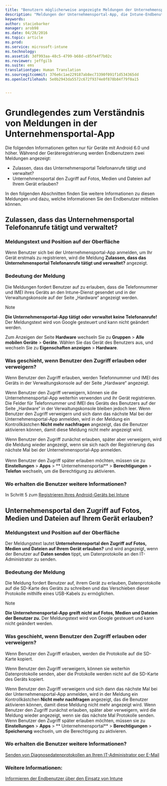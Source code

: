 ```yaml
---
title: "Benutzern möglicherweise angezeigte Meldungen der Unternehmensportal-App | Microsoft Intune"
description: "Meldungen der Unternehmensportal-App, die Intune-Endbenutzern möglicherweise angezeigt werden."
keywords: 
author: staciebarker
manager: arob98
ms.date: 04/28/2016
ms.topic: article
ms.prod: 
ms.service: microsoft-intune
ms.technology: 
ms.assetid: 3df993aa-48c5-4799-b68d-c85fe4f7b02c
ms.reviewer: jeffgilb
ms.suite: ems
translationtype: Human Translation
ms.sourcegitcommit: 376e6c1ae229187ab8ec73390f091f1d534365dd
ms.openlocfilehash: 5e0b2943da5572c672f9374e0f878b84f79f0a15


---
```


# Grundlegendes zum Verständnis von Meldungen in der Unternehmensportal-App

Die folgenden Informationen gelten nur für Geräte mit Android 6.0 und höher. Während der Geräteregistrierung werden Endbenutzern zwei Meldungen angezeigt:

- Zulassen, dass das Unternehmensportal Telefonanrufe tätigt und verwaltet?
- Unternehmensportal den Zugriff auf Fotos, Medien und Dateien auf Ihrem Gerät erlauben?

In den folgenden Abschnitten finden Sie weitere Informationen zu diesen Meldungen und dazu, welche Informationen Sie den Endbenutzer mitteilen können.

## Zulassen, dass das Unternehmensportal Telefonanrufe tätigt und verwaltet?

### Meldungstext und Position auf der Oberfläche
Wenn Benutzer sich bei der Unternehmensportal-App anmelden, um Ihr Gerät erstmals zu registrieren, wird die Meldung **Zulassen, dass das Unternehmensportal Telefonanrufe tätigt und verwaltet?** angezeigt.

### Bedeutung der Meldung
Die Meldungen fordert Benutzer auf zu erlauben, dass die Telefonnummer und IMEI ihres Geräts an den Intune-Dienst gesendet und in der Verwaltungskonsole auf der Seite „Hardware“ angezeigt werden.

> [!NOTE]
> **Die Unternehmensportal-App tätigt oder verwaltet keine Telefonanrufe!** Der Meldungstext wird von Google gesteuert und kann nicht geändert werden.

Zum Anzeigen der Seite **Hardware** wechseln Sie zu **Gruppen** > **Alle mobilen Geräte** > **Geräte**. Wählen Sie das Gerät des Benutzers aus, und wechseln Sie zu **Eigenschaften anzeigen** > **Hardware**.

### Was geschieht, wenn Benutzer den Zugriff erlauben oder verweigern?
Wenn Benutzer den Zugriff erlauben, werden Telefonnummer und IMEI des Geräts in der Verwaltungskonsole auf der Seite „Hardware“ angezeigt.

Wenn Benutzer den Zugriff verweigern, können sie die Unternehmensportal-App weiterhin verwenden und ihr Gerät registrieren. Die Felder für Telefonnummer und IMEI des Geräts des Benutzers auf der Seite „Hardware“ in der Verwaltungskonsole bleiben jedoch leer. Wenn Benutzer den Zugriff verweigern und sich dann das nächste Mal bei der Unternehmensportal-App anmelden, wird in der Meldung ein Kontrollkästchen **Nicht mehr nachfragen** angezeigt, das die Benutzer aktivieren können, damit diese Meldung nicht mehr angezeigt wird.

Wenn Benutzer den Zugriff zunächst erlauben, später aber verweigern, wird die Meldung wieder angezeigt, wenn sie sich nach der Registrierung das nächste Mal bei der Unternehmensportal-App anmelden.</br></br>Wenn Benutzer den Zugriff später erlauben möchten, müssen sie zu **Einstellungen** > **Apps** > ** Unternehmensportal** > **Berechtigungen** > **Telefon** wechseln, um die Berechtigung zu aktivieren.

### Wo erhalten die Benutzer weitere Informationen?
In Schritt 5 zum [Registrieren Ihres Android-Geräts bei Intune](/Intune/EndUser/enroll-your-device-in-intune-android)

## Unternehmensportal den Zugriff auf Fotos, Medien und Dateien auf Ihrem Gerät erlauben?

### Meldungstext und Position auf der Oberfläche
Der Meldungstext lautet **Unternehmensportal den Zugriff auf Fotos, Medien und Dateien auf Ihrem Gerät erlauben?** und wird angezeigt, wenn der Benutzer auf **Daten senden** tippt, um Datenprotokolle an den IT-Administrator zu senden.

### Bedeutung der Meldung
Die Meldung fordert Benutzer auf, ihrem Gerät zu erlauben, Datenprotokolle auf die SD-Karte des Geräts zu schreiben und das Verschieben dieser Protokolle mithilfe eines USB-Kabels zu ermöglichen.   

> [!NOTE]
> **Die Unternehmensportal-App greift nicht auf Fotos, Medien und Dateien der Benutzer zu.** Der Meldungstext wird von Google gesteuert und kann nicht geändert werden.

### Was geschieht, wenn Benutzer den Zugriff erlauben oder verweigern?
Wenn Benutzer den Zugriff erlauben, werden die Protokolle auf die SD-Karte kopiert.

Wenn Benutzer den Zugriff verweigern, können sie weiterhin Datenprotokolle senden, aber die Protokolle werden nicht auf die SD-Karte des Geräts kopiert.

Wenn Benutzer den Zugriff verweigern und sich dann das nächste Mal bei der Unternehmensportal-App anmelden, wird in der Meldung ein Kontrollkästchen **Nicht mehr nachfragen** angezeigt, das die Benutzer aktivieren können, damit diese Meldung nicht mehr angezeigt wird. Wenn Benutzer den Zugriff zunächst erlauben, später aber verweigern, wird die Meldung wieder angezeigt, wenn sie das nächste Mal Protokolle senden. Wenn Benutzer den Zugriff später erlauben möchten, müssen sie zu **Einstellungen** > **Apps** > ** Unternehmensportal** > **Berechtigungen** > **Speicherung** wechseln, um die Berechtigung zu aktivieren.

### Wo erhalten die Benutzer weitere Informationen?
[Senden von Diagnosedatenprotokollen an Ihren IT-Administrator per E-Mail](/Intune/EndUser/send-diagnostic-data-logs-to-your-it-administrator-using-email-android)


### Weitere Informationen:
[Informieren der Endbenutzer über den Einsatz von Intune](/intune/deploy-use/what-to-tell-your-end-users-about-using-microsoft-intune)



<!--HONumber=Jul16_HO3-->


